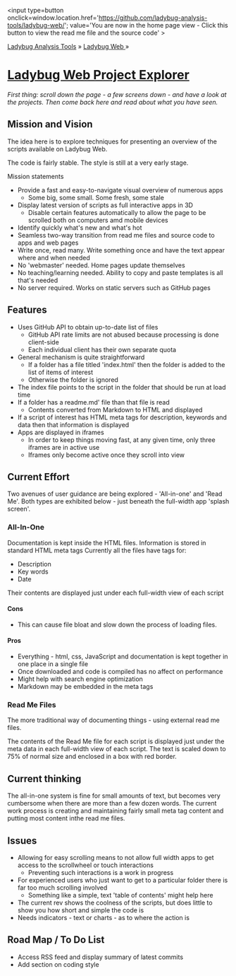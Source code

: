 ﻿<span style=display:none; >[You are now in a GitHub source code view - click this link to view the home page]( http://ladybug-analysis-tools.github.io/ladybug-web/ "View file as a web page." ) </span>
<input type=button onclick=window.location.href='https://github.com/ladybug-analysis-tools/ladybug-web/'; 
value='You are now in the home page view - Click this button to view the read me file and the source code' >

[Ladybug Analysis Tools]( http://ladybug-analysis-tools.github.io/ ) » [Ladybug Web ]( http://ladybug-analysis-tools.github.io/ladybug-web/ ) »

[Ladybug Web Project Explorer]( ladybug-web-via-github-api-r1.html )
===

_First thing: scroll down the page - a few screens down - and have a look at the projects._
_Then come back here and read about what you have seen._


## Mission and Vision

The idea here is to explore techniques for presenting an overview of the scripts available on Ladybug Web.

The code is fairly stable. The style is still at a very early stage.

Mission statements

* Provide a fast and easy-to-navigate visual overview of numerous apps
	* Some big, some small. Some fresh, some stale
* Display latest version of scripts as full interactive apps in 3D
	* Disable certain features automatically to allow the page to be scrolled both on computers amd mobile devices
* Identify quickly what's new and what's hot
* Seamless two-way transition from read me files and source code to apps and web pages
* Write once, read many. Write something once and have the text appear where and when needed
* No 'webmaster' needed. Home pages update themselves
* No teaching/learning needed. Ability to copy and paste templates is all that's needed
* No server required. Works on static servers such as GitHub pages


## Features

* Uses GitHub API to obtain up-to-date list of files
	* GitHub API rate limits are not abused because processing is done client-side
	* Each individual client has their own separate quota
* General mechanism is quite straightforward
	* If a folder has a file titled 'index.html' then the folder is added to the list of items of interest 
	* Otherwise the folder is ignored
* The index file points to the script in the folder that should be run at load time
* If a folder has a readme.md' file than that file is read
	* Contents converted from Markdown to HTML and displayed
* If a script of interest has HTML meta tags for description, keywords and data then that information is displayed
* Apps are displayed in iframes
	* In order to keep things moving fast, at any given time, only three iframes are in active use
	* Iframes only become active once they scroll into view
 


## Current Effort

Two avenues of user guidance are being explored - 'All-in-one' and 'Read Me'. 
Both types are exhibited below - just beneath the full-width app 'splash screen'.

### All-In-One

Documentation is kept inside the HTML files.
Information is stored in standard HTML meta tags
Currently all the files have tags for:

* Description
* Key words
* Date

Their contents are displayed just under each full-width view of each script

#### Cons

* This can cause file bloat and slow down the process of loading files.

#### Pros

* Everything - html, css, JavaScript and documentation is kept together in one place in a single file
* Once downloaded and code is compiled has no affect on performance
* Might help with search engine optimization
* Markdown may be embedded in the meta tags


### Read Me Files

The more traditional way of documenting things - using external read me files.

The contents of the Read Me file for each script is displayed just under the meta data in each full-width view of each script.
The text is scaled down to 75% of normal size and enclosed in a box with red border.

## Current thinking

The all-in-one system is fine for small amounts of text, but becomes very cumbersome when there are more than a few dozen words.
The current work process is creating and maintaining fairly small meta tag content and putting most content inthe read me files.

## Issues

* Allowing for easy scrolling means to not allow full width apps to get access to the scrollwheel or touch interactions
	* Preventing such interactions is a work in progress
* For experienced users who just want to get to a particular folder there is far too much scrolling involved
	* Something like a simple, text 'table of contents' might help here
* The current rev shows the coolness of the scripts, but does little to show you how short and simple the code is
* Needs indicators - text or charts - as to where the action is

## Road Map / To Do List

* Access RSS feed and display summary of latest commits
* Add section on coding style



